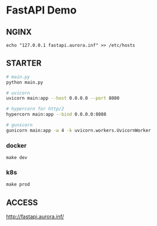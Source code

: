# FastAPI Demo

## NGINX
```shell
echo "127.0.0.1 fastapi.aurora.inf" >> /etc/hosts
```

## STARTER

```bash
# main.py
python main.py

# uvicorn
uvicorn main:app --host 0.0.0.0 --port 8080

# hypercorn for http/2
hypercorn main:app --bind 0.0.0.0:8080

# gunicorn
gunicorn main:app -w 4 -k uvicorn.workers.UvicornWorker
```

### docker
```shell
make dev
```

### k8s
```shell
make prod
```

## ACCESS
http://fastapi.aurora.inf/
